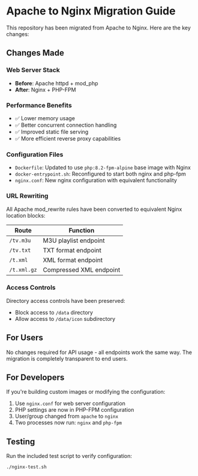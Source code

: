 # Apache to Nginx Migration Guide

This repository has been migrated from Apache to Nginx. Here are the key changes:

## Changes Made

### Web Server Stack
- **Before**: Apache httpd + mod_php
- **After**: Nginx + PHP-FPM

### Performance Benefits
- ✅ Lower memory usage
- ✅ Better concurrent connection handling  
- ✅ Improved static file serving
- ✅ More efficient reverse proxy capabilities

### Configuration Files
- `Dockerfile`: Updated to use `php:8.2-fpm-alpine` base image with Nginx
- `docker-entrypoint.sh`: Reconfigured to start both nginx and php-fpm
- `nginx.conf`: New nginx configuration with equivalent functionality

### URL Rewriting 
All Apache mod_rewrite rules have been converted to equivalent Nginx location blocks:

| Route | Function |
|-------|----------|
| `/tv.m3u` | M3U playlist endpoint |
| `/tv.txt` | TXT format endpoint |  
| `/t.xml` | XML format endpoint |
| `/t.xml.gz` | Compressed XML endpoint |

### Access Controls
Directory access controls have been preserved:
- Block access to `/data` directory
- Allow access to `/data/icon` subdirectory

## For Users

No changes required for API usage - all endpoints work the same way. The migration is completely transparent to end users.

## For Developers

If you're building custom images or modifying the configuration:

1. Use `nginx.conf` for web server configuration
2. PHP settings are now in PHP-FPM configuration
3. User/group changed from `apache` to `nginx`
4. Two processes now run: `nginx` and `php-fpm`

## Testing

Run the included test script to verify configuration:
```bash
./nginx-test.sh
```